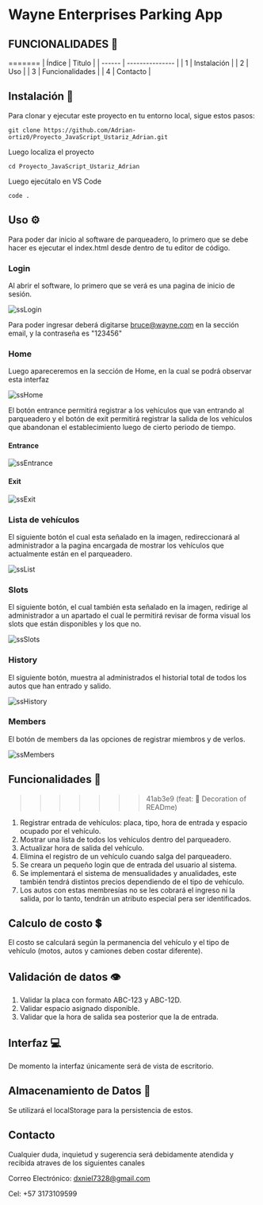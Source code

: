 
# Wayne Enterprises Parking App

## FUNCIONALIDADES 📏
=======
| Índice | Titulo          |
| ------ | --------------- |
| 1      | Instalación     |
| 2      | Uso             |
| 3      | Funcionalidades |
| 4      | Contacto        |

## Instalación 🔩

Para clonar y ejecutar este proyecto en tu entorno local, sigue estos pasos:

```
git clone https://github.com/Adrian-ortiz0/Proyecto_JavaScript_Ustariz_Adrian.git
```

Luego localiza el proyecto

```
cd Proyecto_JavaScript_Ustariz_Adrian
```

Luego ejecútalo en VS Code

```
code .
```

## Uso ⚙

Para poder dar inicio al software de parqueadero, lo primero que se debe hacer es ejecutar el index.html desde dentro de tu editor de código.

### Login

Al abrir el software, lo primero que se verá es una pagina de inicio de sesión.

![ssLogin](C:\Users\Danie\Desktop\Proyecto_JavaScript_Ustariz_Adrian\images\ssLogin.PNG)

Para poder ingresar deberá digitarse bruce@wayne.com en la sección email, y la contraseña es "123456"

### Home

Luego apareceremos en la sección de Home, en la cual se podrá observar esta interfaz

![ssHome](C:\Users\Danie\Desktop\Proyecto_JavaScript_Ustariz_Adrian\images\ssHome.PNG)

El botón entrance permitirá registrar a los vehículos que van entrando al parqueadero y el botón de exit permitirá registrar la salida de los vehículos que abandonan el establecimiento luego de cierto periodo de tiempo.

#### Entrance

![ssEntrance](C:\Users\Danie\Desktop\Proyecto_JavaScript_Ustariz_Adrian\images\ssEntrance.PNG)

#### Exit

![ssExit](C:\Users\Danie\Desktop\Proyecto_JavaScript_Ustariz_Adrian\images\ssExit.PNG)

### Lista de vehículos

El siguiente botón el cual esta señalado en la imagen, redireccionará al administrador a la pagina encargada de mostrar los vehículos que actualmente están en el parqueadero.

![ssList](C:\Users\Danie\Desktop\Proyecto_JavaScript_Ustariz_Adrian\images\ssList.PNG)

### Slots

El siguiente botón, el cual también esta señalado en la imagen, redirige al administrador a un apartado el cual le permitirá revisar de forma visual los slots que están disponibles y los que no.

![ssSlots](C:\Users\Danie\Desktop\Proyecto_JavaScript_Ustariz_Adrian\images\ssSlots.PNG)

### History

El siguiente botón, muestra al administrados el historial total de todos los autos que han entrado y salido.

![ssHistory](C:\Users\Danie\Desktop\Proyecto_JavaScript_Ustariz_Adrian\images\ssHistory.PNG)

### Members

El botón de members da las opciones de registrar miembros y de verlos.

![ssMembers](C:\Users\Danie\Desktop\Proyecto_JavaScript_Ustariz_Adrian\images\ssMembers.PNG)

## Funcionalidades 📏
>>>>>>> 41ab3e9 (feat: :art: Decoration of READme)

1. Registrar entrada de vehículos: placa, tipo, hora de entrada y espacio ocupado por el vehículo.
2. Mostrar una lista de todos los vehículos dentro del parqueadero.
3. Actualizar hora de salida del vehículo.
4. Elimina el registro de un vehículo cuando salga del parqueadero.
5. Se creara un pequeño login que de entrada del usuario al sistema.
6. Se implementará el sistema de mensualidades y anualidades, este también tendrá distintos precios dependiendo de el tipo de vehículo.
7. Los autos con estas membresías no se les cobrará el ingreso ni la salida, por lo tanto, tendrán un atributo especial pera ser identificados.

## Calculo de costo 💲

El costo se calculará según la permanencia del vehículo y el tipo de vehículo (motos, autos y camiones deben costar diferente).

## Validación de datos 👁

1. Validar la placa con formato ABC-123 y ABC-12D.
2. Validar espacio asignado disponible.
3. Validar que la hora de salida sea posterior que la de entrada.

## Interfaz 💻

De momento la interfaz únicamente será de vista de escritorio.

## Almacenamiento de Datos 📩

Se utilizará el localStorage para la persistencia de estos.

## Contacto

Cualquier duda, inquietud y sugerencia será debidamente atendida y recibida atraves de los siguientes canales

Correo Electrónico: dxniel7328@gmail.com

Cel: +57 3173109599
